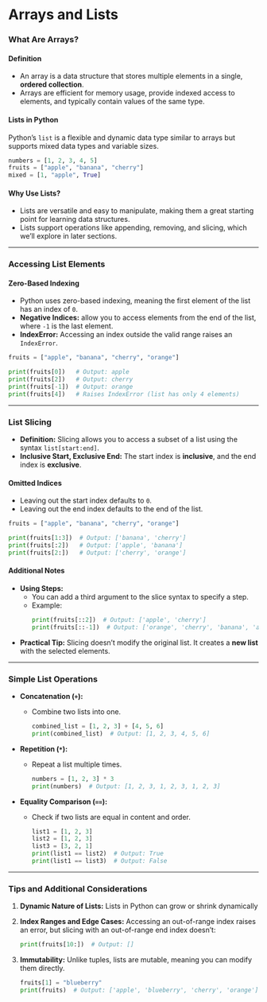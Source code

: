 # Arrays and Lists

### What Are Arrays?

#### Definition
- An array is a data structure that stores multiple elements in a single, **ordered collection**.
- Arrays are efficient for memory usage, provide indexed access to elements, and typically contain values of the same type.

#### Lists in Python
Python’s `list` is a flexible and dynamic data type similar to arrays but supports mixed data types and variable sizes.

```python
numbers = [1, 2, 3, 4, 5]
fruits = ["apple", "banana", "cherry"]
mixed = [1, "apple", True]
```

#### Why Use Lists?
- Lists are versatile and easy to manipulate, making them a great starting point for learning data structures.
- Lists support operations like appending, removing, and slicing, which we’ll explore in later sections.

---

### Accessing List Elements

#### Zero-Based Indexing
- Python uses zero-based indexing, meaning the first element of the list has an index of `0`.
- **Negative Indices:** allow you to access elements from the end of the list, where `-1` is the last element.
- **IndexError:** Accessing an index outside the valid range raises an `IndexError`.

```python
fruits = ["apple", "banana", "cherry", "orange"]

print(fruits[0])   # Output: apple
print(fruits[2])   # Output: cherry
print(fruits[-1])  # Output: orange
print(fruits[4])   # Raises IndexError (list has only 4 elements)
```

---

### List Slicing
- **Definition:** Slicing allows you to access a subset of a list using the syntax `list[start:end]`.
- **Inclusive Start, Exclusive End:** The start index is **inclusive**, and the end index is **exclusive**.

#### Omitted Indices
  - Leaving out the start index defaults to `0`.
  - Leaving out the end index defaults to the end of the list.

```python
fruits = ["apple", "banana", "cherry", "orange"]

print(fruits[1:3])  # Output: ['banana', 'cherry']
print(fruits[:2])   # Output: ['apple', 'banana']
print(fruits[2:])   # Output: ['cherry', 'orange']
```

#### Additional Notes
- **Using Steps:**
  - You can add a third argument to the slice syntax to specify a step.
  - Example:
    ```python
    print(fruits[::2])  # Output: ['apple', 'cherry']
    print(fruits[::-1])  # Output: ['orange', 'cherry', 'banana', 'apple'] (reverses the list)
    ```
- **Practical Tip:** Slicing doesn’t modify the original list. It creates a **new list** with the selected elements.

---

### Simple List Operations
- **Concatenation (`+`):**
  - Combine two lists into one.
    ```python
    combined_list = [1, 2, 3] + [4, 5, 6]
    print(combined_list)  # Output: [1, 2, 3, 4, 5, 6]
    ```

- **Repetition (`*`):**
  - Repeat a list multiple times.
    ```python
    numbers = [1, 2, 3] * 3
    print(numbers)  # Output: [1, 2, 3, 1, 2, 3, 1, 2, 3]
    ```

- **Equality Comparison (`==`):**
  - Check if two lists are equal in content and order.
    ```python
    list1 = [1, 2, 3]
    list2 = [1, 2, 3]
    list3 = [3, 2, 1]
    print(list1 == list2)  # Output: True
    print(list1 == list3)  # Output: False
    ```
---

### Tips and Additional Considerations

1. **Dynamic Nature of Lists:** Lists in Python can grow or shrink dynamically

2. **Index Ranges and Edge Cases:** Accessing an out-of-range index raises an error, but slicing with an out-of-range end index doesn’t:
   ```python
   print(fruits[10:])  # Output: []
   ```

3. **Immutability:** Unlike tuples, lists are mutable, meaning you can modify them directly.
     ```python
     fruits[1] = "blueberry"
     print(fruits)  # Output: ['apple', 'blueberry', 'cherry', 'orange']
     ```
